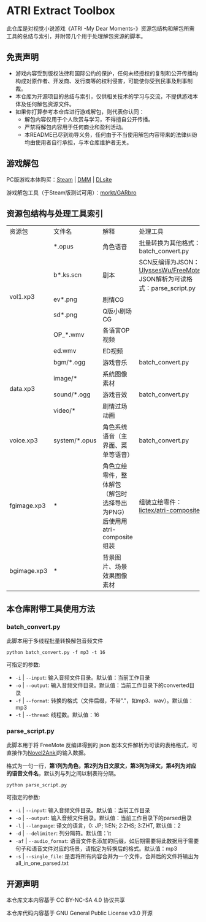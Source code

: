 # ATRI Extract Toolbox
此仓库是对视觉小说游戏《ATRI -My Dear Moments-》资源包结构和解包所需工具的总结与索引，并附带几个用于处理解包资源的脚本。
## 免责声明
* 游戏内容受到版权法律和国际公约的保护，任何未经授权的复制和公开传播均构成对原作者、开发商、发行商等的权利侵害，可能使你受到民事及刑事制裁。
* 本仓库为开源项目的总结与索引，仅供相关技术的学习与交流，不提供游戏本体及任何解包资源文件。
* 如果你打算参考本仓库进行游戏解包，则代表你认同：
  * 解包内容仅用于个人欣赏与学习，不得擅自公开传播。
  * 严禁将解包内容用于任何商业和盈利活动。
  * 本README已尽到劝导义务，任何由于不当使用解包内容带来的法律纠纷均由使用者自行承担，与本仓库维护者无关。

## 游戏解包
PC版游戏本体购买：[Steam](https://store.steampowered.com/app/1230140/ATRI_My_Dear_Moments/) | [DMM](https://dlsoft.dmm.com/detail/aniplex_0003/) | [DLsite](https://www.dlsite.com/soft/work/=/product_id/VJ014002.html)

游戏解包工具（于Steam版测试可用）：[morkt/GARbro](https://github.com/morkt/GARbro)
## 资源包结构与处理工具索引
<table>
    <tr>
        <td width="10%">资源包</td>
        <td width="10%">文件名</td>
        <td width="45%">解释</td>
        <td width="35%">处理工具</td>
    </tr>
    <tr>
        <td rowspan="6">vol1.xp3</td>
        <td>*.opus</td>
        <td>角色语音</td>
        <td>批量转换为其他格式：batch_convert.py</td>
    </tr>
    <tr>
        <td>b*.ks.scn</td>
        <td>剧本</td>
        <td>
            SCN反编译为JSON：<a href="https://github.com/UlyssesWu/FreeMote">UlyssesWu/FreeMote</a>
            <br>
            JSON解析为可读格式：parse_script.py
        </td>
    </tr>
    <tr>
        <td>ev*.png</td>
        <td>剧情CG</td>
        <td></td>
    </tr>
    <tr>
        <td>sd*.png</td>
        <td>Q版小剧场CG</td>
        <td></td>
    </tr>
    <tr>
        <td>OP_*.wmv</td>
        <td>各语言OP视频</td>
        <td></td>
    </tr>
    <tr>
        <td>ed.wmv</td>
        <td>ED视频</td>
        <td></td>
    </tr>
    <tr>
        <td rowspan="4">data.xp3</td>
        <td>bgm/*.ogg</td>
        <td>游戏音乐</td>
        <td>batch_convert.py</td>
    </tr>
    <tr>
        <td>image/*</td>
        <td>系统图像素材</td>
        <td></td>
    </tr>
    <tr>
        <td>sound/*.ogg</td>
        <td>游戏音效</td>
        <td>batch_convert.py</td>
    </tr>
    <tr>
        <td>video/*</td>
        <td>剧情过场动画</td>
        <td></td>
    </tr>
    <tr>
        <td rowspan="1">voice.xp3</td>
        <td>system/*.opus</td>
        <td>角色系统语音（主界面、菜单等语音）</td>
        <td>batch_convert.py</td>
    </tr>
    <tr>
        <td rowspan="1">fgimage.xp3</td>
        <td>*</td>
        <td>角色立绘零件，整体解包（解包时选择导出为PNG）后使用用atri-composite组装</td>
        <td>组装立绘零件：<a href="https://github.com/lictex/atri-composite">lictex/atri-composite</a></td>
    </tr>
    <tr>
        <td rowspan="1">bgimage.xp3</td>
        <td>*</td>
        <td>背景图片、场景效果图像素材</td>
        <td></td>
    </tr>
</table>

## 本仓库附带工具使用方法
### batch_convert.py
此脚本用于多线程批量转换解包音频文件
```shell
python batch_convert.py -f mp3 -t 16
```
可指定的参数:
- `-i` | `--input`: 输入音频文件目录。默认值：当前工作目录
- `-o` | `--output`: 输入音频文件目录。默认值：当前工作目录下的converted目录
- `-f` | `--format`: 转换的格式（文件后缀，不带"."，如mp3、wav）。默认值：mp3
- `-t` | `--thread`: 线程数。默认值：16

### parse_script.py
此脚本用于将 FreeMote 反编译得到的 json 剧本文件解析为可读的表格格式，可直接作为[Novel2Anki]()的输入数据。

格式为一句一行，**第1列为角色，第2列为日文原文，第3列为译文，第4列为对应的语音文件名**，默认列与列之间以制表符分隔。
```shell
python parse_script.py 
```
可指定的参数:
- `-i` | `--input`: 输入音频文件目录。默认值：当前工作目录
- `-o` | `--output`: 输入音频文件目录。默认值：当前工作目录下的parsed目录
- `-l` | `--language`: 译文的语言，0: JP; 1:EN; 2:ZHS; 3:ZHT, 默认值：2
- `-d` | `--delimiter`: 列分隔符。默认值：\\t
- `-af` | `--audio_format`: 语音文件名添加的后缀，如后期需要将此数据用于需要句子和语音文件对应的场景，请指定为转换后的格式。默认值：mp3
- `-s` | `--single_file`: 是否将所有内容合并为一个文件，合并后的文件将输出为all_in_one_parsed.txt

## 开源声明
本仓库文本内容基于 CC BY-NC-SA 4.0 协议共享

本仓库代码内容基于 GNU General Public License v3.0 开源
